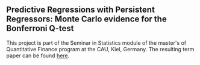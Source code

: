 ## Predictive Regressions with Persistent Regressors: Monte Carlo evidence for the Bonferroni Q-test

This project is part of the Seminar in Statistics module of the master's of Quantitative Finance program at the CAU, Kiel, Germany. 
The resulting term paper can be found [here](https://github.com/jpwoeltjen/PersistentRegressors/blob/master/paper.pdf).
